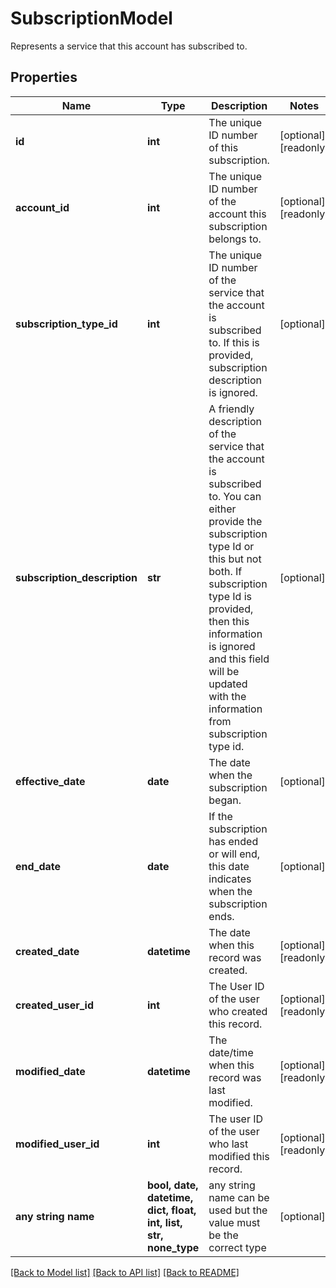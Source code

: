 # SubscriptionModel

Represents a service that this account has subscribed to.

## Properties
Name | Type | Description | Notes
------------ | ------------- | ------------- | -------------
**id** | **int** | The unique ID number of this subscription. | [optional] [readonly] 
**account_id** | **int** | The unique ID number of the account this subscription belongs to. | [optional] [readonly] 
**subscription_type_id** | **int** | The unique ID number of the service that the account is subscribed to. If this is provided, subscription description is ignored. | [optional] 
**subscription_description** | **str** | A friendly description of the service that the account is subscribed to. You can either provide the subscription type Id or this but not both. If  subscription type Id is provided, then this information is ignored and this field will be updated with the information from subscription type id. | [optional] 
**effective_date** | **date** | The date when the subscription began. | [optional] 
**end_date** | **date** | If the subscription has ended or will end, this date indicates when the subscription ends. | [optional] 
**created_date** | **datetime** | The date when this record was created. | [optional] [readonly] 
**created_user_id** | **int** | The User ID of the user who created this record. | [optional] [readonly] 
**modified_date** | **datetime** | The date/time when this record was last modified. | [optional] [readonly] 
**modified_user_id** | **int** | The user ID of the user who last modified this record. | [optional] [readonly] 
**any string name** | **bool, date, datetime, dict, float, int, list, str, none_type** | any string name can be used but the value must be the correct type | [optional]

[[Back to Model list]](../README.md#documentation-for-models) [[Back to API list]](../README.md#documentation-for-api-endpoints) [[Back to README]](../README.md)


